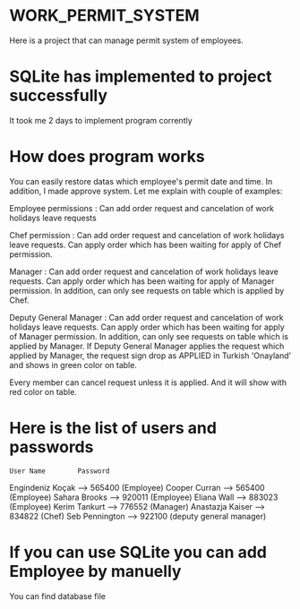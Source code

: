 # WORK_PERMIT_SYSTEM
 Here is a project that can manage permit system of employees.

# SQLite has implemented to project successfully
It took me 2 days to implement program corrently

# How does program works
You can easily restore datas which employee's permit date and time.
In addition, I made approve system. Let me explain with couple of examples:

Employee permissions : Can add order request and cancelation of work holidays leave requests

Chef permission : Can add order request and cancelation of work holidays leave requests. 
                  Can apply order which has been waiting for apply of Chef permission.
                  
Manager : Can add order request and cancelation of work holidays leave requests. 
          Can apply order which has been waiting for apply of Manager permission.
          In addition, can only see requests on table which is applied by Chef.
          
Deputy General Manager : Can add order request and cancelation of work holidays leave requests. 
                         Can apply order which has been waiting for apply of Manager permission.
                         In addition, can only see requests on table which is applied by Manager.
                         If Deputy General Manager applies the request which applied by Manager,
                         the request sign drop as APPLIED in Turkish 'Onayland' and shows in green 
                         color on table.
                         
Every member can cancel request unless it is applied. And it will show with red color on table.

# Here is the list of users and passwords
    User Name        Password
Engindeniz	Koçak -->  565400   (Employee)
Cooper	Curran  -->    565400   (Employee)
Sahara 	Brooks -->    920011   (Employee)
Eliana 	Wall -->      883023   (Employee)
Kerim	Tankurt -->     776552   (Manager)
Anastazja 	Kaiser --> 834822   (Chef)
Seb 	Pennington -->   922100   (deputy general manager)

# If you can use SQLite you can add Employee by manuelly 
You can find database file 


